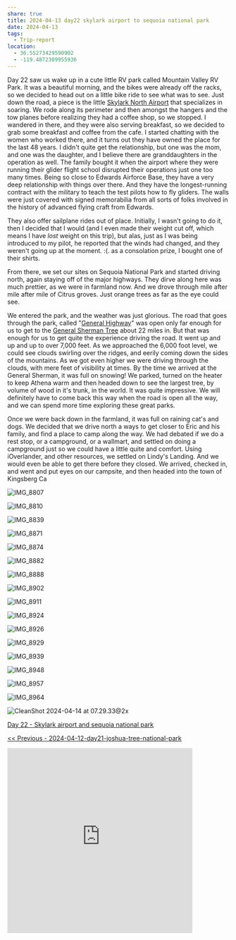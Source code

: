 ```yaml
---
share: true
title: 2024-04-13 day22 skylark airport to sequoia national park
date: 2024-04-13
tags:
  - Trip-report
location:
  - 36.55273429590902
  - -119.4872309955936
---
```


Day 22 saw us wake up in a cute little RV park called Mountain Valley RV Park.    It was a beautiful morning, and the bikes were already off the racks, so we decided to head out on a little bike ride to see what was to see.  Just down the road, a piece is the little [Skylark North Airport](https://skylarknorth.com/) that specializes in soaring. We rode along its perimeter and then amongst the hangers and the tow planes before realizing they had a coffee shop, so we stopped. I wandered in there, and they were also serving breakfast, so we decided to grab some breakfast and coffee from the cafe.   I started chatting with the women who worked there, and it turns out they have owned the place for the last 48 years.  I didn't quite get the relationship, but one was the mom, and one was the daughter, and I believe there are granddaughters in the operation as well.  The family bought it when the airport where they were running their glider flight school disrupted their operations just one too many times.   Being so close to Edwards Airforce Base, they have a very deep relationship with things over there.   And they have the longest-running contract with the military to teach the test pilots how to fly gliders.  The walls were just covered with signed memorabilia from all sorts of folks involved in the history of advanced flying craft from Edwards. 

They also offer sailplane rides out of place. Initially, I wasn't going to do it, then I decided that I would (and I even made their weight cut off, which means I have _lost_ weight on this trip), but alas, just as I was being introduced to my pilot, he reported that the winds had changed, and they weren't going up at the moment.   :(.  as a consolation prize, I bought one of their shirts.   

From there, we set our sites on Sequoia National Park and started driving north, again staying off of the major highways.   They dirve along here was much prettier, as we were in farmland now.  And we drove through mile after mile after mile of Citrus groves.  Just orange trees as far as the eye could see.   

We entered the park, and the weather was just glorious.  The road that goes through the park, called "[General Highway](https://en.wikipedia.org/wiki/Generals_Highway)" was open only far enough for us to get to the [General Sherman Tree](https://www.nps.gov/seki/learn/nature/sherman.htm) about 22 miles in.  But that was enough for us to get quite the experience driving the road.   It went up and up and up to over 7,000 feet.  As we approached the 6,000 foot level, we could see clouds swirling over the ridges, and eerily coming down the sides of the mountains.   As we got even higher we were driving through the clouds, with mere feet of visibility at times.    By the time we arrived at the General Sherman, it was full on snowing!    We parked, turned on the heater to keep Athena warm and then headed down to see the largest tree, by volume of wood in it's trunk, in the world.    It was quite impressive.    We will definitely have to come back this way when the road is open all the way, and we can spend more time exploring these great parks.

Once we were back down in the farmland, it was full on raining cat's and dogs.  We decided that we drive north a ways to get closer to Eric and his family, and find a place to camp along the way.   We had debated if we do a rest stop, or a campground, or a wallmart, and settled on doing a campground just so we could have a little quite and comfort.   Using iOverlander, and other resources, we settled on Lindy's Landing.   And we would even be able to get there before they closed.   We arrived, checked in, and went and put eyes on our campsite, and then headed into the town of Kingsberg Ca



![IMG_8807](../attachments/IMG_8807.jpeg)

![IMG_8810](../attachments/IMG_8810.jpeg)

![IMG_8839](../attachments/IMG_8839.jpeg)

![IMG_8871](../attachments/IMG_8871.jpeg)

![IMG_8874](../attachments/IMG_8874.jpeg)

![IMG_8882](../attachments/IMG_8882.jpeg)

![IMG_8888](../attachments/IMG_8888.jpeg)

![IMG_8902](../attachments/IMG_8902.jpeg)

![IMG_8911](../attachments/IMG_8911.jpeg)

![IMG_8924](../attachments/IMG_8924.jpeg)

![IMG_8926](../attachments/IMG_8926.jpeg)

![IMG_8929](../attachments/IMG_8929.jpeg)

![IMG_8939](../attachments/IMG_8939.jpeg)

![IMG_8948](../attachments/IMG_8948.jpeg)

![IMG_8957](../attachments/IMG_8957.jpeg)

![IMG_8964](../attachments/IMG_8964.jpeg)

![CleanShot 2024-04-14 at 07.29.33@2x](../attachments/CleanShot%202024-04-14%20at%2007.29.33@2x.png)



[Day 22 - Skylark airport and sequoia national park](https://www.gaiagps.com/public/kNUMgmzz9utsvMNCoLwICgFh/)

[<< Previous - 2024-04-12-day21-joshua-tree-national-park](./2024-04-12-day21-joshua-tree-national-park.md)

<iframe src="https://www.gaiagps.com/public/kNUMgmzz9utsvMNCoLwICgFh/?embed=True" style="border:none; overflow-y: hidden; background-color:white; min-width: 320px; max-width:420px; width:100%; height: 420px;" seamless />


